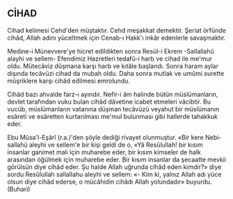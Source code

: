 ## CİHAD

Cihad kelimesi Cehd'den müştaktır. Cehd me­şakkat demektir. Şeriat örfünde cihâd, Allah adı­nı yüceltmek için Cenab-ı Hakk'ı inkâr edenlerle savaşmaktır.

Medine-i Münevvere'ye hicret edildikten son­ra Resül-i Ekrem -Sallallahû alayhi ve sellem- Efendimiz Hazretleri tedafû-i harb ve cihad ile me'mur oldu. Mütecâviz düşmana karşı harb ve kıtâle başlandı. Sonra haram aylar dışında tecâvüzi cihad da mubah oldu. Daha sonra mutlak ve umûmi surette müşriklere karşı cihâd edilmesi emrolundu.

Cihâd bazı ahvalde farz-ı ayındır. Nefir-i âm halinde bütün müslümanların, devlet tarafından vuku bulan cihâd dâvetine icabet etmeleri vâcibtir. Bu vucüb, müslümanların vatanına düşman tecâvüzü veyahut bir müslümanın esâreti ve esâretten kurtarılması me'mul bulunması gibi hallerde tahakkuk eder.

Ebu Mûsa'l-Eşârî (r.a.)'den şöyle dediği rivayet olunmuştur. «Bir kere Nebi-sallahû aleyhi ve sellem'e bir kişi geldi de o, «Yâ Resûlullah! bir kısım insanlar ganimet malı için muharebe eder, bir kısım kimseler de halk arasından öğülmek için muharebe eder. Bir kısım insanlar da şecaatte mevkii görülsün diye cihâd eder. Şu halde Allah uğrunda cihâd eden kimdir?» diye sordu Resûlullah sallallahu aleyhi ve sellem: «- Kim ki, yalnız Allah adı yüce olsun diye ci­hâd ederse, o mücâhidin cihâdı Allah yolundadır» buyurdu. (Buhari)
